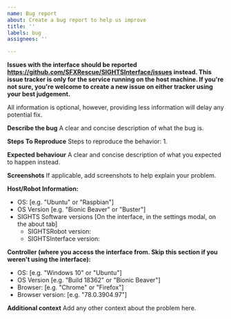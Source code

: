 ```yaml
---
name: Bug report
about: Create a bug report to help us improve
title: ''
labels: bug
assignees: ''

---
```


**Issues with the interface should be reported https://github.com/SFXRescue/SIGHTSInterface/issues instead. This issue tracker is only for the service running on the host machine. If you're not sure, you're welcome to create a new issue on either tracker using your best judgement.**

All information is optional, however, providing less information will delay any potential fix.

**Describe the bug**
A clear and concise description of what the bug is.

**Steps To Reproduce**
Steps to reproduce the behavior:
1. 

**Expected behaviour**
A clear and concise description of what you expected to happen instead.

**Screenshots**
If applicable, add screenshots to help explain your problem.

**Host/Robot Information:**
 - OS: [e.g. "Ubuntu" or "Raspbian"]
 - OS Version [e.g. "Bionic Beaver" or "Buster"]
 - SIGHTS Software versions [On the interface, in the settings modal, on the about tab]
   - SIGHTSRobot version:
   - SIGHTSInterface version:

**Controller (where you access the interface from. Skip this section if you weren't using the interface):**
 - OS: [e.g. "Windows 10" or "Ubuntu"]
 - OS Version [e.g. "Build 18362" or "Bionic Beaver"]
 - Browser: [e.g. "Chrome" or "Firefox"]
 - Browser version: [e.g. "78.0.3904.97"]

**Additional context**
Add any other context about the problem here.
